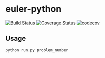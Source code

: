 # euler-python

[![Build Status](https://travis-ci.org/shibataka000/euler-python.svg?branch=master)](https://travis-ci.org/shibataka000/euler-python)
[![Coverage Status](https://coveralls.io/repos/github/shibataka000/euler-python/badge.svg?branch=master)](https://coveralls.io/github/shibataka000/euler-python?branch=master)
[![codecov](https://codecov.io/gh/shibataka000/euler-python/branch/master/graph/badge.svg)](https://codecov.io/gh/shibataka000/euler-python)

## Usage
```
python run.py problem_number
```
